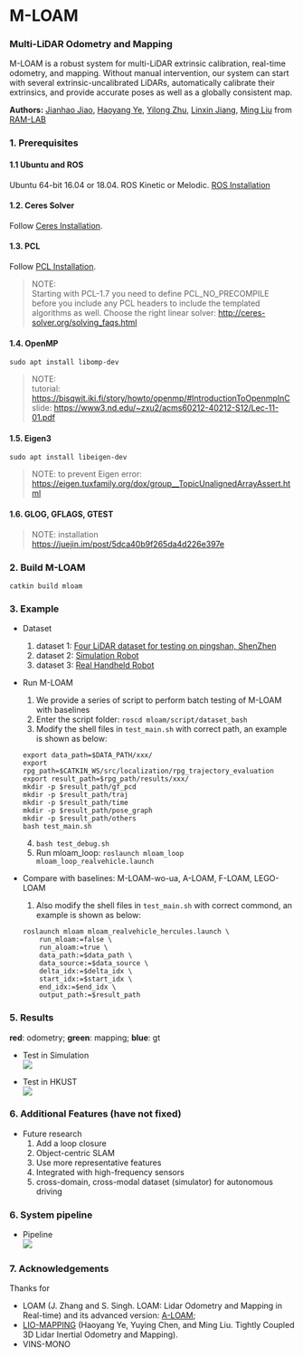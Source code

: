 # M-LOAM
### Multi-LiDAR Odometry and Mapping
M-LOAM is a robust system for multi-LiDAR extrinsic calibration, real-time odometry, and mapping. Without manual intervention, our
system can start with several extrinsic-uncalibrated LiDARs, automatically calibrate their extrinsics, and provide accurate poses as well as a globally consistent map.

**Authors:** 
[Jianhao Jiao](http://gogojjh.github.io), 
[Haoyang Ye](https://github.com/hyye),
[Yilong Zhu](https://scholar.google.com/citations?user=x8n6v2oAAAAJ&hl=zh-CN),
[Linxin Jiang](),
[Ming Liu](https://scholar.google.com/citations?user=CdV5LfQAAAAJ&hl=zh-CN)
from [RAM-LAB](https://www.ramlab.com)

### 1. Prerequisites
#### 1.1 **Ubuntu** and **ROS**
Ubuntu 64-bit 16.04 or 18.04.
ROS Kinetic or Melodic. [ROS Installation](http://wiki.ros.org/ROS/Installation)

#### 1.2. **Ceres Solver**
Follow [Ceres Installation](http://ceres-solver.org/installation.html).

#### 1.3. **PCL**
Follow [PCL Installation](http://www.pointclouds.org/downloads/linux.html).
> NOTE: <br>
> Starting with PCL-1.7 you need to define PCL_NO_PRECOMPILE before you include any PCL headers to include the templated algorithms as well.
> Choose the right linear solver: http://ceres-solver.org/solving_faqs.html

#### 1.4. **OpenMP**
```sudo apt install libomp-dev```
> NOTE: <br>
> tutorial: https://bisqwit.iki.fi/story/howto/openmp/#IntroductionToOpenmpInC <br>
> slide: https://www3.nd.edu/~zxu2/acms60212-40212-S12/Lec-11-01.pdf

#### 1.5. **Eigen3**
```sudo apt install libeigen-dev```
> NOTE: to prevent Eigen error: <br> 
> https://eigen.tuxfamily.org/dox/group__TopicUnalignedArrayAssert.html

#### 1.6. **GLOG, GFLAGS, GTEST**
> NOTE: installation <br>
> https://juejin.im/post/5dca40b9f265da4d226e397e

### 2. Build M-LOAM
```catkin build mloam```

### 3. Example
* Dataset 
  1. dataset 1: [Four LiDAR dataset for testing on pingshan, ShenZhen](http://gofile.me/4jm56/NNFbLc5cn)
  2. dataset 2: [Simulation Robot](http://gofile.me/4jm56/HzMDz6cvK)
  3. dataset 3: [Real Handheld Robot](http://gofile.me/4jm56/wJRrdgBwM)

* Run M-LOAM
  1. We provide a series of script to perform batch testing of M-LOAM with baselines
  2. Enter the script folder: ``roscd mloam/script/dataset_bash``
  3. Modify the shell files in ``test_main.sh`` with correct path, an example is shown as below:
    ```
    export data_path=$DATA_PATH/xxx/
    export rpg_path=$CATKIN_WS/src/localization/rpg_trajectory_evaluation
    export result_path=$rpg_path/results/xxx/
    mkdir -p $result_path/gf_pcd
    mkdir -p $result_path/traj
    mkdir -p $result_path/time
    mkdir -p $result_path/pose_graph
    mkdir -p $result_path/others
    bash test_main.sh
    ```
  4. ``bash test_debug.sh``
  5. Run mloam_loop: ```roslaunch mloam_loop mloam_loop_realvehicle.launch```

* Compare with baselines: M-LOAM-wo-ua, A-LOAM, F-LOAM, LEGO-LOAM
  1. Also modify the shell files in ``test_main.sh`` with correct commond, an example is shown as below:
  ```
  roslaunch mloam mloam_realvehicle_hercules.launch \
      run_mloam:=false \
      run_aloam:=true \
      data_path:=$data_path \
      data_source:=$data_source \
      delta_idx:=$delta_idx \
      start_idx:=$start_idx \
      end_idx:=$end_idx \
      output_path:=$result_path
  ```

### 5. Results
**red**: odometry; **green**: mapping; **blue**: gt

* Test in Simulation <br>
![](picture/simulation.png)

* Test in HKUST <br>
![](picture/hkust.png)

### 6. Additional Features (have not fixed)
* Future research
  1. Add a loop closure
  2. Object-centric SLAM
  3. Use more representative features
  4. Integrated with high-frequency sensors
  5. cross-domain, cross-modal dataset (simulator) for autonomous driving

### 6. System pipeline
* Pipeline <br>
![](picture/mloam_pipeline.png)

### 7. Acknowledgements
Thanks for 

* LOAM (J. Zhang and S. Singh. LOAM: Lidar Odometry and Mapping in Real-time) and its advanced version: [A-LOAM](https://github.com/HKUST-Aerial-Robotics/A-LOAM);
* [LIO-MAPPING](https://github.com/hyye/lio-mapping) (Haoyang Ye, Yuying Chen, and Ming Liu. Tightly Coupled 3D Lidar Inertial Odometry and Mapping).
* VINS-MONO

<!-- ### 8. Compared with LEGO-LOAM
* Note: 0.2/0.4 (corner/surf resolution)
Algorithm                  | LEGO-LOAM  | M-LOAM 
---------------            | ----       | ---  
before ds                  | 18734/90578| 59494/78022
after ds                   | 11934/28110| 27954/14719
ds map time                | 6.63ms     | 12.08ms
input surf/corner num      | 3387/736   | 3785/2244
ds current scan time       | 0.5851ms   | 2.37ms
matching feature time      | 8.67ms     | 14.52ms
whole optimization time    | 60-100ms   | 100-200ms
save keyframes time        | 0.3913ms   | 0.000172ms
 -->
